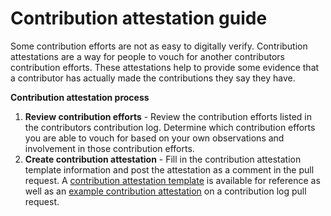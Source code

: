 # Contribution attestation guide

Some contribution efforts are not as easy to digitally verify. Contribution attestations are a way for people to vouch for another contributors contribution efforts. These attestations help to provide some evidence that a contributor has actually made the contributions they say they have.



**Contribution attestation process**

1. **Review contribution efforts** - Review the contribution efforts listed in the contributors contribution log. Determine which contribution efforts you are able to vouch for based on your own observations and involvement in those contribution efforts.
2. **Create contribution attestation** - Fill in the contribution attestation template information and post the attestation as a comment in the pull request. A [contribution attestation template](https://funding.contributors.org/contributor-funding-experiment/templates/documents/contribution-attestation-form) is available for reference as well as an [example contribution attestation](https://github.com/web3association/contributor-funding-experiment-example/pull/2#issuecomment-2253817574) on a contribution log pull request.
